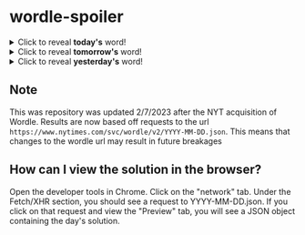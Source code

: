 # wordle-spoiler

<details>
  <summary>Click to reveal <b>today's</b> word!</summary>
  <br>
  <b> tweak </b>
</details>

<details>
  <summary>Click to reveal <b>tomorrow's</b> word!</summary>
  <br>
  <b> still </b>
</details>

<details>
  <summary>Click to reveal <b>yesterday's</b> word!</summary>
  <br>
  <b> north </b>
</details>

## Note
This was repository was updated 2/7/2023 after the NYT acquisition of Wordle. Results are now based off requests to the url `https://www.nytimes.com/svc/wordle/v2/YYYY-MM-DD.json`. This means that changes to the wordle url may result in future breakages

## How can I view the solution in the browser?
Open the developer tools in Chrome. Click on the "network" tab. Under the Fetch/XHR section, you should see a request to YYYY-MM-DD.json. If you click on that request and view the "Preview" tab, you will see a JSON object containing the day's solution.